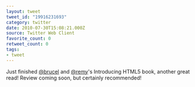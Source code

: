 ```yaml
---
layout: tweet
tweet_id: "19916231693"
category: twitter
date: 2010-07-30T15:08:21.000Z
source: Twitter Web Client
favorite_count: 0
retweet_count: 0
tags:
- tweet
---
```


Just finished [@brucel](https://twitter.com/@brucel) and [@remy](https://twitter.com/@remy)'s Introducing HTML5 book, another great read! Review coming soon, but certainly recommended!
